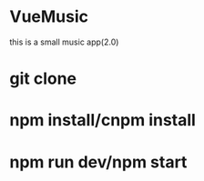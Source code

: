 # VueMusic
this is a small music app(2.0)
# git clone
# npm  install/cnpm install
# npm run dev/npm start
